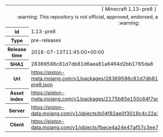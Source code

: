 <html><table>
<tr><td colspan="2" align="center"><img width="0" height="0"><br/>⌈ Minecraft 1.13-pre8 ⌋<br/><img width="0" height="0"></td></tr>
<tr><td colspan="2" align="center"><img width="0" height="0"><br/>
:warning: This repository is not official, approved, endorsed, associated or connected with Mojang :warning:
<br/><img width="0" height="0"></td></tr>
<tr><th>Id</th><td>1.13-pre8</td></tr>
<tr><th>Type</th><td>pre-releases</td></tr>
<tr><th>Release time</th><td>2018-07-13T11:45:00+00:00</td></tr>
<tr><th>SHA1</th><td>28369586c81d7db81d6aea81a6464d2bb1765da8</td></tr>
<tr><th>Url</th><td><a href="https://piston-meta.mojang.com/v1/packages/28369586c81d7db81d6aea81a6464d2bb1765da8/1.13-pre8.json">https://piston-meta.mojang.com/v1/packages/28369586c81d7db81d6aea81a6464d2bb1765da8/1.13-pre8.json</a></td></tr>
<tr><th>Asset index</th><td><a href="https://piston-meta.mojang.com/v1/packages/2175b85e150c64f7ed285e7624b87c18cd992497/1.13.json">https://piston-meta.mojang.com/v1/packages/2175b85e150c64f7ed285e7624b87c18cd992497/1.13.json</a></td></tr>
<tr><th>Server</th><td><a href="https://piston-data.mojang.com/v1/objects/b04f82ae0f3018c4c22a153184b385012c4d0814/server.jar">https://piston-data.mojang.com/v1/objects/b04f82ae0f3018c4c22a153184b385012c4d0814/server.jar</a></td></tr>
<tr><th>Client</th><td><a href="https://piston-data.mojang.com/v1/objects/fbece4a24e47af57c3ee75e331f9390309f92ae5/client.jar">https://piston-data.mojang.com/v1/objects/fbece4a24e47af57c3ee75e331f9390309f92ae5/client.jar</a></td></tr>
</table></html>